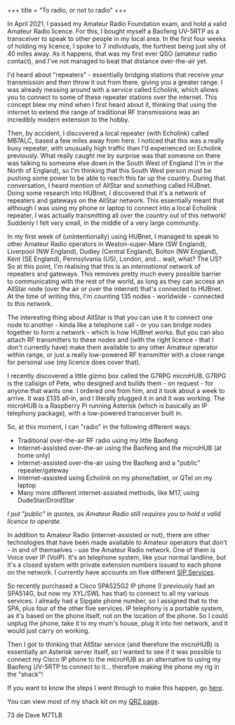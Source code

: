 +++
title = "To radio, or not to radio"
+++

In April 2021, I passed my Amateur Radio Foundation exam, and hold a valid Amateur Radio licence.  For this, I bought myself a Baofeng UV-5RTP as a transceiver to speak to other people in my local area.  In the first four weeks of holding my licence, I spoke to 7 individuals, the furthest being just shy of 40 miles away.  As it happens, that was my first ever QSO (amateur radio contact), and I've not managed to beat that distance over-the-air yet.

I'd heard about "repeaters" - essentially bridging stations that receive your transmission and then throw it out from there, giving you a greater range.  I was already messing around with a service called Echolink, which allows you to connect to some of these repeater stations over the internet.  This concept blew my mind when I first heard about it, thinking that using the internet to extend the range of traditional RF transmissions was an incredibly modern extension to the hobby.

Then, by accident, I discovered a local repeater (with Echolink) called MB7ALC, based a few miles away from here.  I noticed that this was a really busy repeater, with unusually high traffic than I'd experienced on Echolink previously.  What really caught me by surprise was that someone on there was talking to someone else down in the South West of England (I'm in the North of England), so I'm thinking that this South West person must be pushing some power to be able to reach this far up the country.  During that conversation, I heard mention of AllStar and something called HUBnet.  Doing some research into HUBnet, I discovered that it's a network of repeaters and gateways on the AllStar network.  This essentially meant that although I was using my phone or laptop to connect into a local Echolink repeater, I was actually transmitting all over the country out of this network!  Suddenly I felt very small, in the middle of a very large community.

In my first week of (unintentionally) using HUBnet, I managed to speak to other Amateur Radio operators in Weston-super-Mare (SW England), Liverpool (NW England), Dudley (Central England), Bolton (NW England), Kent (SE England), Pennsylvania (US), London, and... wait, what?  The US?  So at this point, I'm realising that this is an _international_ network of repeaters and gateways.  This removes pretty much every possible barrier to communicating with the rest of the world, as long as they can access an AllStar node (over the air or over the internet) that's connected to HUBnet.  At the time of writing this, I'm counting 135 nodes - worldwide - connected to this network.

The interesting thing about AllStar is that you can use it to connect one node to another - kinda like a telephone call - or you can bridge nodes together to form a network - which is how HUBnet works.  But you can also attach RF transmitters to these nodes and (with the right licence - that I don't currently have) make them available to any other Amateur operator within range, or just a really low-powered RF transmitter with a close range for personal use (my licence does cover that).

I recently discovered a little gizmo box called the G7RPG microHUB.  G7RPG is the callsign of Pete, who designed and builds them - on request - for anyone that wants one.  I ordered one from him, and it took about a week to arrive.  It was £135 all-in, and I literally plugged it in and it was working.  The microHUB is a Raspberry Pi running Asterisk (which is basically an IP telephony package), with a low-powered transceiver built in.

So, at this moment, I can "radio" in the following different ways:

* Traditional over-the-air RF radio using my little Baofeng
* Internet-assisted over-the-air using the Baofeng and the microHUB (at home only)
* Internet-assisted over-the-air using the Baofeng and a "public" repeater/gateway
* Internet-assisted using Echolink on my phone/tablet, or QTel on my laptop
* Many more different internet-assisted methods, like M17, using DudeStar/DroidStar

*I put "public" in quotes, as Amateur Radio still requires you to hold a valid licence to operate.*

In addition to Amateur Radio (internet-assisted or not), there are other technologies that have been made available to Amateur operators that don't - in and of themselves - use the Amateur Radio network.  One of them is Voice over IP (VoIP).  It's an telephone system, like your normal landline, but it's a closed system with private extension numbers issued to each phone on the network.  I currently have accounts on five different [SIP Services](/Amateur_Radio/SIP_Services).

So recently purchased a Cisco SPA525G2 IP phone (I previously had an SPA514G, but now my XYL/SWL has that) to connect to all my various services.  I already had a Sipgate phone number, so I assigned that to the SPA, plus four of the other five services.  IP telephony is a portable system, as it's based on the phone itself, not on the location of the phone.  So I could unplug the phone, take it to my mum's house, plug it into her network, and it would just carry on working.

Then I got to thinking that AllStar service (and therefore the microHUB) is essentially an Asterisk server itself, so I wanted to see if it was possible to connect my Cisco IP phone to the microHUB as an alternative to using my Baofeng UV-5RTP to connect to it... therefore making the phone my rig in the "shack"!

If you want to know the steps I went through to make this happen, go [here](/Amateur_Radio/Connect_SPA500_series_phone_to_AllStar).

You can view most of my shack kit on my [QRZ page](https://www.qrz.com/db/M7TLB).

73 de Dave M7TLB
